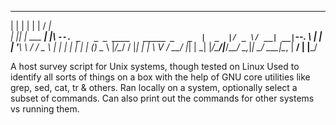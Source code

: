    _   _           _   _____                            
  | | | |         | | /  ___|                           
  | |_| | ___  ___| |_\ `--. _   _ _ ____   _____ _   _ 
  |  _  |/ _ \/ __| __|`--. \ | | | '__\ \ / / _ \ | | |
  | | | | (_) \__ \ |_/\__/ / |_| | |   \ V /  __/ |_| |
  \_| |_/\___/|___/\__\____/ \__,_|_|    \_/ \___|\__, |
                                                   __/ |
                                                  |___/

  A host survey script for Unix systems, though tested on Linux
  Used to identify all sorts of things on a box with the help of
  GNU core utilities like grep, sed, cat, tr & others.
  Ran locally on a system, optionally select a subset of commands.
  Can also print out the commands for other systems vs running them.
